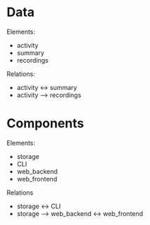 # Data

Elements:
- activity
- summary
- recordings

Relations:
- activity <-> summary
- activity --> recordings

# Components

Elements:
- storage
- CLI
- web_backend
- web_frontend

Relations
- storage <-> CLI
- storage --> web_backend <-> web_frontend
